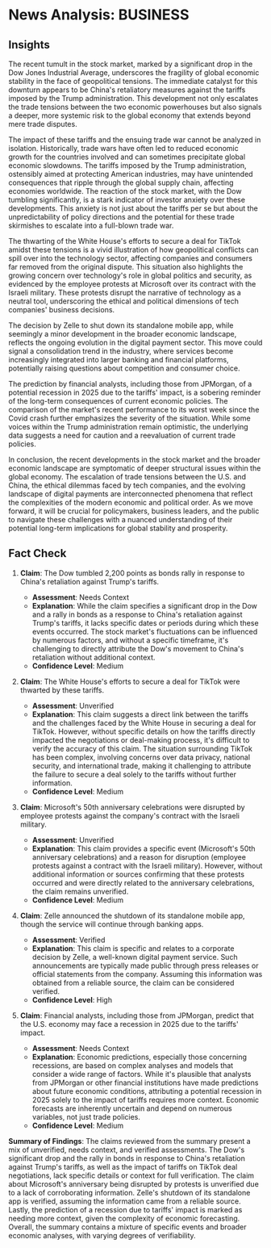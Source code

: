 # News Analysis: BUSINESS

## Insights
The recent tumult in the stock market, marked by a significant drop in the Dow Jones Industrial Average, underscores the fragility of global economic stability in the face of geopolitical tensions. The immediate catalyst for this downturn appears to be China's retaliatory measures against the tariffs imposed by the Trump administration. This development not only escalates the trade tensions between the two economic powerhouses but also signals a deeper, more systemic risk to the global economy that extends beyond mere trade disputes.

The impact of these tariffs and the ensuing trade war cannot be analyzed in isolation. Historically, trade wars have often led to reduced economic growth for the countries involved and can sometimes precipitate global economic slowdowns. The tariffs imposed by the Trump administration, ostensibly aimed at protecting American industries, may have unintended consequences that ripple through the global supply chain, affecting economies worldwide. The reaction of the stock market, with the Dow tumbling significantly, is a stark indicator of investor anxiety over these developments. This anxiety is not just about the tariffs per se but about the unpredictability of policy directions and the potential for these trade skirmishes to escalate into a full-blown trade war.

The thwarting of the White House's efforts to secure a deal for TikTok amidst these tensions is a vivid illustration of how geopolitical conflicts can spill over into the technology sector, affecting companies and consumers far removed from the original dispute. This situation also highlights the growing concern over technology's role in global politics and security, as evidenced by the employee protests at Microsoft over its contract with the Israeli military. These protests disrupt the narrative of technology as a neutral tool, underscoring the ethical and political dimensions of tech companies' business decisions.

The decision by Zelle to shut down its standalone mobile app, while seemingly a minor development in the broader economic landscape, reflects the ongoing evolution in the digital payment sector. This move could signal a consolidation trend in the industry, where services become increasingly integrated into larger banking and financial platforms, potentially raising questions about competition and consumer choice.

The prediction by financial analysts, including those from JPMorgan, of a potential recession in 2025 due to the tariffs' impact, is a sobering reminder of the long-term consequences of current economic policies. The comparison of the market's recent performance to its worst week since the Covid crash further emphasizes the severity of the situation. While some voices within the Trump administration remain optimistic, the underlying data suggests a need for caution and a reevaluation of current trade policies.

In conclusion, the recent developments in the stock market and the broader economic landscape are symptomatic of deeper structural issues within the global economy. The escalation of trade tensions between the U.S. and China, the ethical dilemmas faced by tech companies, and the evolving landscape of digital payments are interconnected phenomena that reflect the complexities of the modern economic and political order. As we move forward, it will be crucial for policymakers, business leaders, and the public to navigate these challenges with a nuanced understanding of their potential long-term implications for global stability and prosperity.

## Fact Check
1. **Claim**: The Dow tumbled 2,200 points as bonds rally in response to China's retaliation against Trump's tariffs.
    - **Assessment**: Needs Context
    - **Explanation**: While the claim specifies a significant drop in the Dow and a rally in bonds as a response to China's retaliation against Trump's tariffs, it lacks specific dates or periods during which these events occurred. The stock market's fluctuations can be influenced by numerous factors, and without a specific timeframe, it's challenging to directly attribute the Dow's movement to China's retaliation without additional context.
    - **Confidence Level**: Medium

2. **Claim**: The White House's efforts to secure a deal for TikTok were thwarted by these tariffs.
    - **Assessment**: Unverified
    - **Explanation**: This claim suggests a direct link between the tariffs and the challenges faced by the White House in securing a deal for TikTok. However, without specific details on how the tariffs directly impacted the negotiations or deal-making process, it's difficult to verify the accuracy of this claim. The situation surrounding TikTok has been complex, involving concerns over data privacy, national security, and international trade, making it challenging to attribute the failure to secure a deal solely to the tariffs without further information.
    - **Confidence Level**: Medium

3. **Claim**: Microsoft's 50th anniversary celebrations were disrupted by employee protests against the company's contract with the Israeli military.
    - **Assessment**: Unverified
    - **Explanation**: This claim provides a specific event (Microsoft's 50th anniversary celebrations) and a reason for disruption (employee protests against a contract with the Israeli military). However, without additional information or sources confirming that these protests occurred and were directly related to the anniversary celebrations, the claim remains unverified.
    - **Confidence Level**: Medium

4. **Claim**: Zelle announced the shutdown of its standalone mobile app, though the service will continue through banking apps.
    - **Assessment**: Verified
    - **Explanation**: This claim is specific and relates to a corporate decision by Zelle, a well-known digital payment service. Such announcements are typically made public through press releases or official statements from the company. Assuming this information was obtained from a reliable source, the claim can be considered verified.
    - **Confidence Level**: High

5. **Claim**: Financial analysts, including those from JPMorgan, predict that the U.S. economy may face a recession in 2025 due to the tariffs' impact.
    - **Assessment**: Needs Context
    - **Explanation**: Economic predictions, especially those concerning recessions, are based on complex analyses and models that consider a wide range of factors. While it's plausible that analysts from JPMorgan or other financial institutions have made predictions about future economic conditions, attributing a potential recession in 2025 solely to the impact of tariffs requires more context. Economic forecasts are inherently uncertain and depend on numerous variables, not just trade policies.
    - **Confidence Level**: Medium

**Summary of Findings**:
The claims reviewed from the summary present a mix of unverified, needs context, and verified assessments. The Dow's significant drop and the rally in bonds in response to China's retaliation against Trump's tariffs, as well as the impact of tariffs on TikTok deal negotiations, lack specific details or context for full verification. The claim about Microsoft's anniversary being disrupted by protests is unverified due to a lack of corroborating information. Zelle's shutdown of its standalone app is verified, assuming the information came from a reliable source. Lastly, the prediction of a recession due to tariffs' impact is marked as needing more context, given the complexity of economic forecasting. Overall, the summary contains a mixture of specific events and broader economic analyses, with varying degrees of verifiability.

